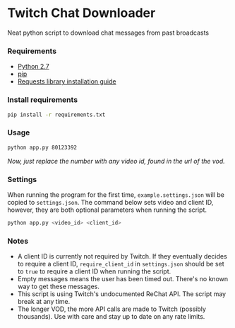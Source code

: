 # Twitch Chat Downloader

Neat python script to download chat messages from past broadcasts

### Requirements

- [Python 2.7](https://www.python.org/downloads/)
- [pip](https://pip.pypa.io/en/stable/installing/)
- [Requests library installation guide](http://docs.python-requests.org/en/master/user/install/)

### Install requirements
```bash
pip install -r requirements.txt
```

### Usage

```bash
python app.py 80123392
```
*Now, just replace the number with any video id, found in the url of the vod.*

### Settings

When running the program for the first time, `example.settings.json` will be copied to `settings.json`. The command below sets video and client ID, however, they are both optional parameters when running the script.
```bash
python app.py <video_id> <client_id>
```

### Notes

- A client ID is currently not required by Twitch. If they eventually decides to require a client ID, `require_client_id` in `settings.json` should be set to `true` to require a client ID when running the script.
- Empty messages means the user has been timed out. There's no known way to get these messages.
- This script is using Twitch's undocumented ReChat API. The script may break at any time.
- The longer VOD, the more API calls are made to Twitch (possibly thousands). Use with care and stay up to date on any rate limits.